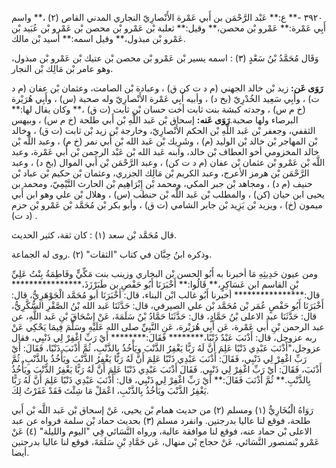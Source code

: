٣٩٢٠ -** ع:** عَبْد الرَّحْمَن بن أَبي عَمْرة الأَنْصارِيّ النجاري المدني القاص (٢) ،** واسم أَبِي عَمْرة:** عَمْرو بْن محصن،** وقيل:** ثعلبة بْن عَمْرو بْن محصن بْن عَمْرو بْن عُبَيد بْن عَمْرو بْن مبذول،** وقيل اسمه:** أسيد بْن مالك.

وَقَال مُحَمَّدُ بْنُ سَعْدٍ (٣) : اسمه يسير بْن عَمْرو بْن محصن بْن عتيك بْن عَمْرو بْن مبذول، وهو عامر بْن مَالِك بْن النجار.

**رَوَى عَن:** زيد بْن خالد الجهني (م د ت كن ق) ، وعبادة بْن الصامت، وعثمان بْن عفان (م د ت) ، وأَبِي سَعِيد الخُدْرِيّ (بخ د) ، وأبيه أَبِي عَمْرة الأَنْصارِيّ وله صحبة (س) ، وأَبِي هُرَيْرة (خ م س) ، وجدته كبشة بنت ثابت أخت حسان بْن ثابت (ت ق) ،** وكان يقال لها:** البرصاء ولها صحبة.**رَوَى عَنه:** إسحاق بْن عَبد اللَّهِ بْن أَبي طلحة (خ م س) ، وبيهس الثقفي، وجعفر بْن عَبد اللَّهِ بْن الحكم الأَنْصارِيّ، وخارجة بْن زيد بْن ثابت (ت ق) ، وخالد بْن المهاجر بْن خالد بْن الوليد (م) ، وشَرِيك بْن عَبد الله بْن أَبي نمر (خ م) ، وعبد اللَّه بْن خالد المخزومي أخو العطاف بْن خالد، وابنه عَبد الله بْن عَبْد الرحمن بْن أَبي عَمْرة، وعبد اللَّه بْن عَمْرو بْن عثمان بْن عفان (م د ت كن) ، وعبد الرَّحْمَن بْن أَبي الموال (بخ د) ، وعبد الرَّحْمَن بْن هرمز الأعرج، وعبد الكريم بْن مَالِك الجزري، وعثمان بْن حكيم بْن عباد بْن حنيف (م د) ، ومجاهد بْن جبر المكي، ومحمد بْن إِبْرَاهِيم بْن الحارث التَّيْمِيّ، ومحمد بن يحيى ابن حيان (كن) ، والمطلب بْن عَبد اللَّه بْن حنطب (س) ، وهلال بْن علي وهو ابن أَبي ميمون (خ) ، ويزيد بْن يَزِيد بْن جابر الشامي (ت ق) ، وأبو بكر بْن مُحَمَّد بْن عَمْرو بْن حزم (د ت) .

قال مُحَمَّد بْن سعد (١) : كان ثقة، كثير الحديث.

وذكره ابنُ حِبَّان في كتاب "الثقات" (٢) .روى له الجماعة.

ومن عيون حَدِيثِهِ مَا أخبرنا به أَبُو الحسن بْن البخاري وزينب بنت مَكِّيٍّ وفَاطِمَةُ بِنْتُ عَلِيِّ بْنِ القاسم ابن عَسَاكِرٍ،** قَالُوا:** أَخْبَرَنَا أَبُو حَفْصِ بن طَبَرْزَذَ،**************** قال:**************** أخبرنا أَبُو غالب ابْن البناء، قال: أَخْبَرَنَا أبو مُحَمَّد الْجَوْهَرِيُّ، قال: أَخْبَرَنَا أَبُو حَفْصٍ عُمَر بْن مُحَمَّد بْن علي الصيرفي، قال: حَدَّثَنَا عَبد الله بْنُ الصَّقْرِ السُّكَّرِيُّ، قال: حَدَّثَنَا عبد الاعلى بْنُ حَمَّادٍ، قال: حَدَّثَنَا حَمَّادُ بْنُ سَلَمَةَ، عَنْ إِسْحَاقَ بْنِ عَبد اللَّهِ، عن عبد الرحمن بْنِ أَبي عَمْرة، عَن أَبِي هُرَيْرة، عَنِ النَّبِيِّ صلى الله عَلَيْهِ وسَلَّمَ فِيمَا يَحْكِي عَنْ ربه عزوجل، قال: أَذْنَبَ عَبْدٌ ذَنْبًا،******** فَقَالَ:******** أَيْ رَبِّ اغْفِرْ لِي ذَنْبِي، فقال عزوجل،"أَذْنَبَ عَبْدِي ذَنْبًا عَلِمَ أَنَّ لَهُ رَبًّا يَغْفِرُ الذَّنْبَ ويَأْخُذُ بِالذَّنْبِ، ثُمَّ أَذْنَبَ ذَنْبًا، فَقَالَ: أَيْ رَبِّ اغْفِرْ لِي ذَنْبِي، فَقَالَ: أَذْنَبَ عَبْدِي ذَنْبًا عَلِمَ أَنَّ لَهُ رَبًّا يَغْفِرُ الذَّنْبَ ويَأْخُذُ بِالذَّنْبِ. ثُمَّ أَذْنَبَ، فَقَالَ: أَيْ رَبِّ اغْفِرْ لِي ذَنْبِي. فَقَالَ أَذْنَبَ عَبْدِي ذَنْبًا عَلِمَ أَنَّ لَهُ رَبًّا يَغْفِرُ الذَّنْبَ ويَأْخُذُ بِالذَّنْبِ.** ثُمَّ أَذْنَبَ فَقَالَ:** أَيْ رَبِّ اغْفِرْ لِي ذَنْبِي، قال: أَذْنَبَ عَبْدِي ذَنْبًا عَلِمَ أَنَّ لَهُ رَبًّا يَغْفِرُ الذَّنْبَ ويَأْخُذُ بِالذَّنْبِ، اعْمَلْ مَا شِئْتَ فَقَدْ غَفَرْتُ لِكَ.

رَوَاهُ الْبُخَارِيُّ (١) ومسلم (٢) من حديث همام بْن يحيى، عَنْ إسحاق بْن عَبد اللَّه بْن أَبي طلحة، فوقع لنا عاليا بدرجتين. وانفرد مسلم (٣) بحديث حماد بْن سلمة فرواه عن عبد الاعلى بْن حماد عنه، فوقع لنا موافقة عالية، ورواه النَّسَائي فِي "اليوم والليلة" (٤) عَنْ عَمْرو بْنمنصور النَّسَائي، عَنْ حجاج بْن منهال، عَن حَمَّادِ بْنِ سَلَمَةَ، فوقع لنا عاليا بدرجتين أيضا.